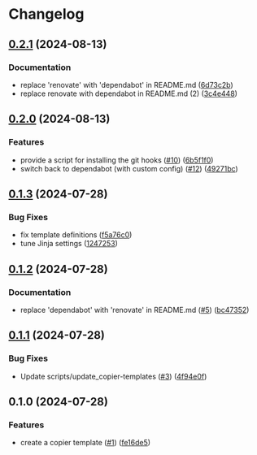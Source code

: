 # Changelog

## [0.2.1](https://github.com/feeph/pypackage-template/compare/v0.2.0...v0.2.1) (2024-08-13)


### Documentation

* replace 'renovate' with 'dependabot' in README.md ([6d73c2b](https://github.com/feeph/pypackage-template/commit/6d73c2bde6b498f1a5d061abaf3b4b1ecc207949))
* replace renovate with dependabot in README.md (2) ([3c4e448](https://github.com/feeph/pypackage-template/commit/3c4e448c9e5bae025c5fb6285539d31c207a0f19))

## [0.2.0](https://github.com/feeph/pypackage-template/compare/v0.1.3...v0.2.0) (2024-08-13)


### Features

* provide a script for installing the git hooks ([#10](https://github.com/feeph/pypackage-template/issues/10)) ([6b5f1f0](https://github.com/feeph/pypackage-template/commit/6b5f1f05775c181217bd8c3a9b1967bdeef14f39))
* switch back to dependabot (with custom config) ([#12](https://github.com/feeph/pypackage-template/issues/12)) ([49271bc](https://github.com/feeph/pypackage-template/commit/49271bc12f7445de016e50416c55430279dddc1d))

## [0.1.3](https://github.com/feeph/pypackage-template/compare/v0.1.2...v0.1.3) (2024-07-28)


### Bug Fixes

* fix template definitions ([f5a76c0](https://github.com/feeph/pypackage-template/commit/f5a76c02ac7f59173a833eafcae4dec199917ca9))
* tune Jinja settings ([1247253](https://github.com/feeph/pypackage-template/commit/1247253450ebd833e71df65161eaa18bba4f1ed0))

## [0.1.2](https://github.com/feeph/pypackage-template/compare/v0.1.1...v0.1.2) (2024-07-28)


### Documentation

* replace 'dependabot' with 'renovate' in README.md ([#5](https://github.com/feeph/pypackage-template/issues/5)) ([bc47352](https://github.com/feeph/pypackage-template/commit/bc47352ba76a448cf03ba5cb4090f37b7b5292b3))

## [0.1.1](https://github.com/feeph/pypackage-template/compare/v0.1.0...v0.1.1) (2024-07-28)


### Bug Fixes

* Update scripts/update_copier-templates ([#3](https://github.com/feeph/pypackage-template/issues/3)) ([4f94e0f](https://github.com/feeph/pypackage-template/commit/4f94e0fdabcd0cb5a8f351b270100709914f644f))

## 0.1.0 (2024-07-28)


### Features

* create a copier template ([#1](https://github.com/feeph/pypackage-template/issues/1)) ([fe16de5](https://github.com/feeph/pypackage-template/commit/fe16de537bda0bcafe6d06da3c1b814b71af7e33))
